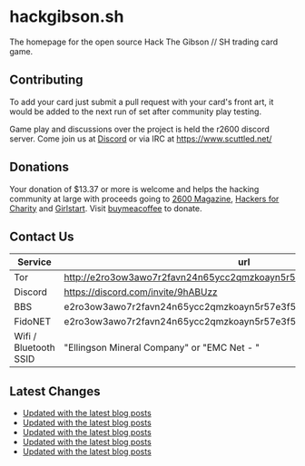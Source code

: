 # hackgibson.sh
The homepage for the open source Hack The Gibson // SH trading card game.


## Contributing

To add your card just submit a pull request with your card's front art, it would be added to the next run of set after community play testing.

Game play and discussions over the project is held the r2600 discord server. Come join us at [Discord](https://discord.com/invite/9hABUzz) or via IRC at https://www.scuttled.net/


## Donations

Your donation of $13.37 or more is welcome and helps the hacking community at large with proceeds going to [2600 Magazine](https://2600.com/), [Hackers for Charity](https://hackersforcharity.org) and [Girlstart](https://girlstart.org).  Visit [buymeacoffee](https://www.buymeacoffee.com/hackgibson.sh) to donate.


## Contact Us

Service | url
-|-
Tor | http://e2ro3ow3awo7r2favn24n65ycc2qmzkoayn5r57e3f56nvjwdcgg32ad.onion
Discord | https://discord.com/invite/9hABUzz
BBS | e2ro3ow3awo7r2favn24n65ycc2qmzkoayn5r57e3f56nvjwdcgg32ad.onion:23
FidoNET | e2ro3ow3awo7r2favn24n65ycc2qmzkoayn5r57e3f56nvjwdcgg32ad.onion:24554
Wifi / Bluetooth SSID | "Ellingson Mineral Company" or "EMC Net - <fidonet address>"

## Latest Changes
<!-- BLOG-POST-LIST:START -->
- [Updated with the latest blog posts](https://github.com/DFW2600/hackgibson.sh/commit/cecba2b2f38e57eab6c54c1b42efd08d9fe3fd73)
- [Updated with the latest blog posts](https://github.com/DFW2600/hackgibson.sh/commit/60afdd635ed0b58a6c4a835425b39ca7ff4e55fb)
- [Updated with the latest blog posts](https://github.com/DFW2600/hackgibson.sh/commit/fdb3378bdc1b7e4a054dfb0d127381787d53a34d)
- [Updated with the latest blog posts](https://github.com/DFW2600/hackgibson.sh/commit/dbf2c45ee12512cca93b42e3181880c03b56900f)
- [Updated with the latest blog posts](https://github.com/DFW2600/hackgibson.sh/commit/83d9d2450dca1153595b20484b183d7e74773ea0)
<!-- BLOG-POST-LIST:END -->
